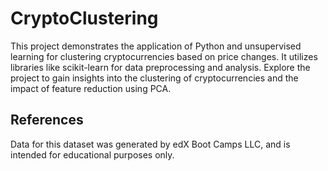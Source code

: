 # CryptoClustering
 This project demonstrates the application of Python and unsupervised learning for clustering cryptocurrencies based on price changes. It utilizes libraries like scikit-learn for data preprocessing and analysis. Explore the project to gain insights into the clustering of cryptocurrencies and the impact of feature reduction using PCA.
## References
Data for this dataset was generated by edX Boot Camps LLC, and is intended for educational purposes only.